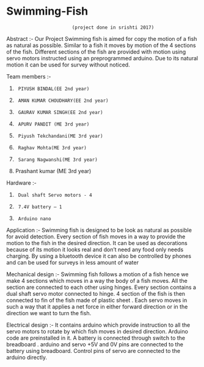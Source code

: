 # Swimming-Fish
                            (project done in srishti 2017)

Abstract :-
Our Project Swimming fish is aimed for copy the motion of a fish as natural as possible.  Similar to a fish it moves by motion of the 4 sections of the fish.  Different sections of the fish are provided with motion using servo motors instructed using an preprogrammed arduino.  Due to its natural motion it can be used for survey without noticed.

Team members :-
1.      PIYUSH BINDAL(EE 2nd year)
2.      AMAN KUMAR CHOUDHARY(EE 2nd year)
3.      GAURAV KUMAR SINGH(EE 2nd year)
4.      APURV PANDIT (ME 3rd year)
5.      Piyush Tekchandani(ME 3rd year)
6.      Raghav Mohta(ME 3rd year)
7.      Sarang Nagwanshi(ME 3rd year)
8.   Prashant kumar (ME 3rd year)
 
Hardware :-
1.      Dual shaft Servo motors - 4
2.      7.4V battery – 1
3.      Arduino nano

Application :-
Swimming fish is designed to be look as natural as possible for avoid detection. Every section of fish moves in a way to provide the motion to the fish in the desired direction. It can be used as decorations because of its motion it looks real and don’t need any food only needs charging. By using a bluetooth device it can also be controlled by phones and can be used for surveys in less amount of water


Mechanical design :-
Swimming fish follows a motion of a fish hence we make 4 sections which moves in a way the body of a fish moves. All the section are connected to each other using hinges. Every section contains a dual shaft servo motor connected to hinge. 4 section of the fish is then connected to fin of the fish made of plastic sheet . Each servo moves in such a way that it applies a net force in either forward direction or in the direction we want to turn the fish.



Electrical design :-
It contains arduino which provide instruction to all the servo motors to rotate by which fish moves in desired direction. Arduino code are preinstalled in it. A battery is connected through switch to the breadboard . arduino and servo +5V and 0V pins are connected to the battery using breadboard. Control pins of servo are connected to the arduino directly.


